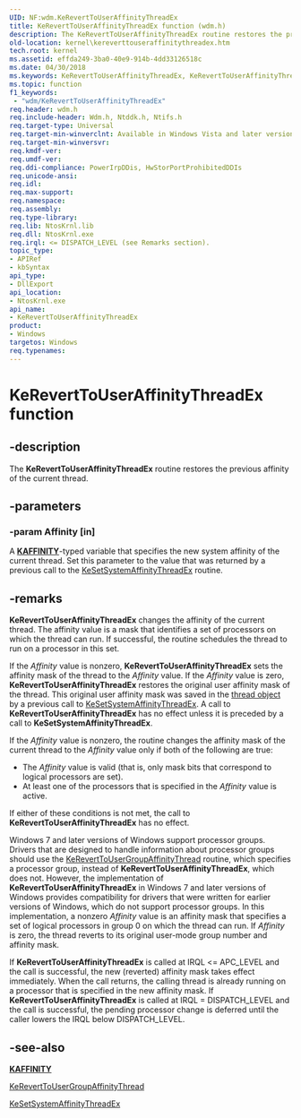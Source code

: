 ```yaml
---
UID: NF:wdm.KeRevertToUserAffinityThreadEx
title: KeRevertToUserAffinityThreadEx function (wdm.h)
description: The KeRevertToUserAffinityThreadEx routine restores the previous affinity of the current thread.
old-location: kernel\kereverttouseraffinitythreadex.htm
tech.root: kernel
ms.assetid: effda249-3ba0-40e9-914b-4dd33126518c
ms.date: 04/30/2018
ms.keywords: KeRevertToUserAffinityThreadEx, KeRevertToUserAffinityThreadEx routine [Kernel-Mode Driver Architecture], k105_88dc65fe-5379-4b7c-bfa0-6f2bb943b7cc.xml, kernel.kereverttouseraffinitythreadex, wdm/KeRevertToUserAffinityThreadEx
ms.topic: function
f1_keywords:
 - "wdm/KeRevertToUserAffinityThreadEx"
req.header: wdm.h
req.include-header: Wdm.h, Ntddk.h, Ntifs.h
req.target-type: Universal
req.target-min-winverclnt: Available in Windows Vista and later versions of Windows.
req.target-min-winversvr: 
req.kmdf-ver: 
req.umdf-ver: 
req.ddi-compliance: PowerIrpDDis, HwStorPortProhibitedDDIs
req.unicode-ansi: 
req.idl: 
req.max-support: 
req.namespace: 
req.assembly: 
req.type-library: 
req.lib: NtosKrnl.lib
req.dll: NtosKrnl.exe
req.irql: <= DISPATCH_LEVEL (see Remarks section).
topic_type:
- APIRef
- kbSyntax
api_type:
- DllExport
api_location:
- NtosKrnl.exe
api_name:
- KeRevertToUserAffinityThreadEx
product:
- Windows
targetos: Windows
req.typenames: 
---
```


# KeRevertToUserAffinityThreadEx function


## -description


The <b>KeRevertToUserAffinityThreadEx</b> routine restores the previous affinity of the current thread.


## -parameters




### -param Affinity [in]

A [**KAFFINITY**](https://docs.microsoft.com/windows-hardware/drivers/kernel/interrupt-affinity-and-priority#about-kaffinity)-typed variable that specifies the new system affinity of the current thread. Set this parameter to the value that was returned by a previous call to the <a href="https://docs.microsoft.com/windows-hardware/drivers/ddi/wdm/nf-wdm-kesetsystemaffinitythreadex">KeSetSystemAffinityThreadEx</a> routine.


## -remarks



<b>KeRevertToUserAffinityThreadEx</b> changes the affinity of the current thread. The affinity value is a mask that identifies a set of processors on which the thread can run. If successful, the routine schedules the thread to run on a processor in this set.

If the <i>Affinity</i> value is nonzero, <b>KeRevertToUserAffinityThreadEx</b> sets the affinity mask of the thread to the <i>Affinity</i> value. If the <i>Affinity</i> value is zero, <b>KeRevertToUserAffinityThreadEx</b> restores the original user affinity mask of the thread. This original user affinity mask was saved in the <a href="https://docs.microsoft.com/windows-hardware/drivers/kernel/thread-objects">thread object</a> by a previous call to <a href="https://docs.microsoft.com/windows-hardware/drivers/ddi/wdm/nf-wdm-kesetsystemaffinitythreadex">KeSetSystemAffinityThreadEx</a>. A call to <b>KeRevertToUserAffinityThreadEx</b> has no effect unless it is preceded by a call to <b>KeSetSystemAffinityThreadEx</b>.

If the <i>Affinity</i> value is nonzero, the routine changes the affinity mask of the current thread to the <i>Affinity</i> value only if both of the following are true:

<ul>
<li>
The <i>Affinity</i> value is valid (that is, only mask bits that correspond to logical processors are set).

</li>
<li>
At least one of the processors that is specified in the <i>Affinity</i> value is active.

</li>
</ul>
If either of these conditions is not met, the call to <b>KeRevertToUserAffinityThreadEx</b> has no effect.

Windows 7 and later versions of Windows support processor groups. Drivers that are designed to handle information about processor groups should use the <a href="https://docs.microsoft.com/windows-hardware/drivers/ddi/wdm/nf-wdm-kereverttousergroupaffinitythread">KeRevertToUserGroupAffinityThread</a> routine, which specifies a processor group, instead of <b>KeRevertToUserAffinityThreadEx</b>, which does not. However, the implementation of <b>KeRevertToUserAffinityThreadEx</b> in Windows 7 and later versions of Windows provides compatibility for drivers that were written for earlier versions of Windows, which do not support processor groups. In this implementation, a nonzero <i>Affinity</i> value is an affinity mask that specifies a set of logical processors in group 0 on which the thread can run. If <i>Affinity</i> is zero, the thread reverts to its original user-mode group number and affinity mask.

If <b>KeRevertToUserAffinityThreadEx</b> is called at IRQL <= APC_LEVEL and the call is successful, the new (reverted) affinity mask takes effect immediately. When the call returns, the calling thread is already running on a processor that is specified in the new affinity mask. If <b>KeRevertToUserAffinityThreadEx</b> is called at IRQL = DISPATCH_LEVEL and the call is successful, the pending processor change is deferred until the caller lowers the IRQL below DISPATCH_LEVEL.




## -see-also




[**KAFFINITY**](https://docs.microsoft.com/windows-hardware/drivers/kernel/interrupt-affinity-and-priority#about-kaffinity)



<a href="https://docs.microsoft.com/windows-hardware/drivers/ddi/wdm/nf-wdm-kereverttousergroupaffinitythread">KeRevertToUserGroupAffinityThread</a>



<a href="https://docs.microsoft.com/windows-hardware/drivers/ddi/wdm/nf-wdm-kesetsystemaffinitythreadex">KeSetSystemAffinityThreadEx</a>
 

 

